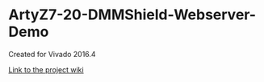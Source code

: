 # ArtyZ7-20-DMMShield-Webserver-Demo
Created for Vivado 2016.4

[Link to the project wiki](https://reference.digilentinc.com/reference/add-ons/dmm-shield/webserverdemouserguide)


